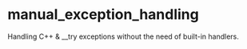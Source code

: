 # manual_exception_handling
 Handling C++ & __try exceptions without the need of built-in handlers.
